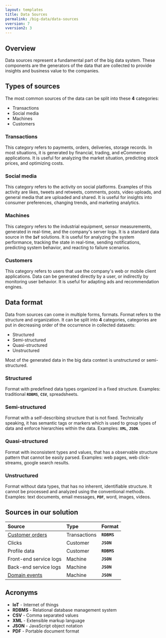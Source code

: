 ```yaml
---
layout: templates
title: Data Sources
permalink: /big-data/data-sources
vversion: 7
vversion2: 3
---
```



## Overview

Data sources represent a fundamental part of the big data system. These components are the generators of the data that are collected to provide insights and business value to the companies.

## Types of sources

The most common sources of the data can be split into these **4** categories:

* Transactions
* Social media
* Machines
* Customers

### Transactions

This category refers to payments, orders, deliveries, storage records. In most situations, it is generated by financial, trading, and eCommerce applications. It is useful for analyzing the market situation, predicting stock prices, and optimizing costs.

### Social media

This category refers to the activity on social platforms. Examples of this activity are likes, tweets and retweets, comments, posts, video uploads, and general media that are uploaded and shared. It is useful for insights into consumer preferences, changing trends, and marketing analytics.

### Machines

This category refers to the industrial equipment, sensor measurements, generated in real-time, and the company's server logs. It is a standard data source in the **`IoT`** solutions. It is useful for analyzing the system performance, tracking the state in real-time, sending notifications, predicting system behavior, and reacting to failure scenarios.

### Customers

This category refers to users that use the company's web or mobile client applications. Data can be generated directly by a user, or indirectly by monitoring user behavior. It is useful for adapting ads and recommendation engines.

## Data format

Data from sources can come in multiple forms, formats. Format refers to the structure and organization. It can be split into **4** categories, categories are put in decreasing order of the occurrence in collected datasets:

* Structured 
* Semi-structured
* Quasi-structured
* Unstructured

Most of the generated data in the big data context is unstructured or semi-structured.

### Structured

Format with predefined data types organized in a fixed structure. Examples: traditional **`RDBMS`**, **`CSV`**, spreadsheets.

### Semi-structured

Format with a self-describing structure that is not fixed. Technically speaking, it has semantic tags or markers which is used to group types of data and enforce hierarchies within the data. Examples: **`XML`**, **`JSON`**.

### Quasi-structured

Format with inconsistent types and values, that has a observable structure pattern that cannot be easily parsed. Examples: web pages, web click-streams, google search results.

### Unstructured

Format without data types, that has no inherent, identifiable structure. It cannot be processed and analyzed using the conventional methods. Examples: text documents, email messages, **`PDF`**, word, images, videos.

## Sources in our solution

| Source | Type | Format |
| :--- | :--- | :--- |
| [Customer orders](../business-analysis/domain.md#domain-entities) | Transactions | **`RDBMS`** |
| Clicks | Customer | **`JSON`** |
| Profile data | Customer | **`RDBMS`** |
| Front-end service logs | Machine | **`JSON`** |
| Back-end service logs | Machine | **`JSON`** |
| [Domain events](../business-analysis/domain.md#domain-events) | Machine | **`JSON`** |

## Acronyms

* **IoT** - Internet of things
* **RDBMS** - Relational database management system
* **CSV** - Comma separated values
* **XML** - Extensible markup language
* **JSON** - JavaScript object notation
* **PDF** - Portable document format
